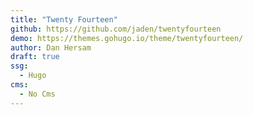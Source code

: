 ```yaml
---
title: "Twenty Fourteen"
github: https://github.com/jaden/twentyfourteen
demo: https://themes.gohugo.io/theme/twentyfourteen/
author: Dan Hersam
draft: true
ssg:
  - Hugo
cms:
  - No Cms
---
```

